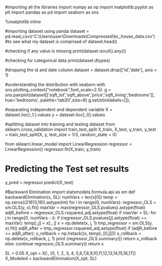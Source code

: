 #importing all the libraries
import numpy as np
import matplotlib.pyplot as plt
import pandas as pd
import seaborn as sns

%matplotlib inline

#importing dataset using panda
dataset = pd.read_csv(r'C:\Users\user\Downloads\Compressed\kc_house_data.csv')
#to see what my dataset is comprised of
dataset.head()

#checking if any value is missing
print(dataset.isnull().any())

#checking for categorical data
print(dataset.dtypes)

#dropping the id and date column
dataset = dataset.drop(['id','date'], axis = 1)

#understanding the distribution with seaborn
with sns.plotting_context("notebook",font_scale=2.5):
    g = sns.pairplot(dataset[['sqft_lot','sqft_above','price','sqft_living','bedrooms']], 
                 hue='bedrooms', palette='tab20',size=6)
g.set(xticklabels=[]);

#separating independent and dependent variable
X = dataset.iloc[:,1:].values
y = dataset.iloc[:,0].values

#splitting dataset into training and testing dataset
from sklearn.cross_validation import train_test_split
X_train, X_test, y_train, y_test = train_test_split(X, y, test_size = 1/3, random_state = 0)

from sklearn.linear_model import LinearRegression
regressor = LinearRegression()
regressor.fit(X_train, y_train)

# Predicting the Test set results
y_pred = regressor.predict(X_test)

#Backward Elimination
import statsmodels.formula.api as sm
def backwardElimination(x, SL):
    numVars = len(x[0])
    temp = np.zeros((21613,19)).astype(int)
    for i in range(0, numVars):
        regressor_OLS = sm.OLS(y, x).fit()
        maxVar = max(regressor_OLS.pvalues).astype(float)
        adjR_before = regressor_OLS.rsquared_adj.astype(float)
        if maxVar > SL:
            for j in range(0, numVars - i):
                if (regressor_OLS.pvalues[j].astype(float) == maxVar):
                    temp[:,j] = x[:, j]
                    x = np.delete(x, j, 1)
                    tmp_regressor = sm.OLS(y, x).fit()
                    adjR_after = tmp_regressor.rsquared_adj.astype(float)
                    if (adjR_before >= adjR_after):
                        x_rollback = np.hstack((x, temp[:,[0,j]]))
                        x_rollback = np.delete(x_rollback, j, 1)
                        print (regressor_OLS.summary())
                        return x_rollback
                    else:
                        continue
    regressor_OLS.summary()
    return x
 
SL = 0.05
X_opt = X[:, [0, 1, 2, 3, 4, 5,6,7,8,9,10,11,12,13,14,15,16,17]]
X_Modeled = backwardElimination(X_opt, SL)
